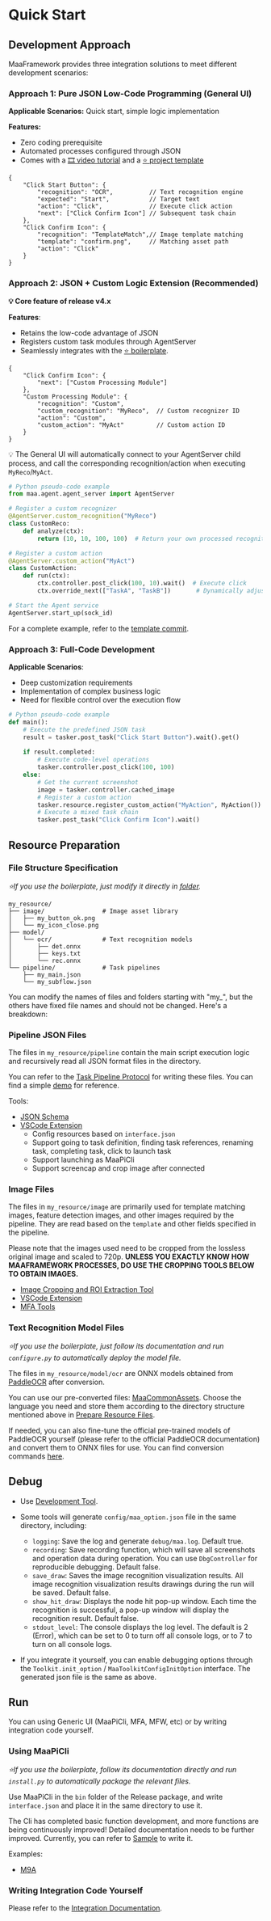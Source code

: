 # Quick Start

## Development Approach

MaaFramework provides three integration solutions to meet different development scenarios:

### Approach 1: Pure JSON Low-Code Programming (General UI)

**Applicable Scenarios:** Quick start, simple logic implementation

**Features:**

- Zero coding prerequisite
- Automated processes configured through JSON
- Comes with a [🎞️ video tutorial](https://www.bilibili.com/video/BV1yr421E7MW) and a [⭐ project template](https://github.com/MaaXYZ/MaaPracticeBoilerplate)

```jsonc
{
    "Click Start Button": {
        "recognition": "OCR",          // Text recognition engine
        "expected": "Start",           // Target text
        "action": "Click",             // Execute click action
        "next": ["Click Confirm Icon"] // Subsequent task chain
    },
    "Click Confirm Icon": {
        "recognition": "TemplateMatch",// Image template matching
        "template": "confirm.png",     // Matching asset path
        "action": "Click"
    }
}
```

### Approach 2: JSON + Custom Logic Extension (Recommended)

**💡 Core feature of release v4.x**

**Features**:

- Retains the low-code advantage of JSON
- Registers custom task modules through AgentServer
- Seamlessly integrates with the [⭐ boilerplate](https://github.com/MaaXYZ/MaaPracticeBoilerplate).

```jsonc
{
    "Click Confirm Icon": {
        "next": ["Custom Processing Module"]
    },
    "Custom Processing Module": {
        "recognition": "Custom",
        "custom_recognition": "MyReco",  // Custom recognizer ID
        "action": "Custom",
        "custom_action": "MyAct"         // Custom action ID
    }
}

```

💡 The General UI will automatically connect to your AgentServer child process, and call the corresponding recognition/action when executing `MyReco`/`MyAct`.

```python
# Python pseudo-code example
from maa.agent.agent_server import AgentServer

# Register a custom recognizer
@AgentServer.custom_recognition("MyReco")
class CustomReco:
    def analyze(ctx):
        return (10, 10, 100, 100)  # Return your own processed recognition result

# Register a custom action
@AgentServer.custom_action("MyAct")
class CustomAction:
    def run(ctx):
        ctx.controller.post_click(100, 10).wait()  # Execute click
        ctx.override_next(["TaskA", "TaskB"])       # Dynamically adjust the task flow

# Start the Agent service
AgentServer.start_up(sock_id)
```

For a complete example, refer to the [template commit](https://github.com/MaaXYZ/MaaPracticeBoilerplate/commit/126a56cefc17bf6c8335c703387d8d3ee2dad4d1).

### Approach 3: Full-Code Development

**Applicable Scenarios**:

- Deep customization requirements
- Implementation of complex business logic
- Need for flexible control over the execution flow

```python
# Python pseudo-code example
def main():
    # Execute the predefined JSON task
    result = tasker.post_task("Click Start Button").wait().get()
    
    if result.completed:
        # Execute code-level operations
        tasker.controller.post_click(100, 100)
    else:
        # Get the current screenshot
        image = tasker.controller.cached_image
        # Register a custom action
        tasker.resource.register_custom_action("MyAction", MyAction())
        # Execute a mixed task chain
        tasker.post_task("Click Confirm Icon").wait()
```

## Resource Preparation

### File Structure Specification

*⭐If you use the boilerplate, just modify it directly in [folder](https://github.com/MaaXYZ/MaaPracticeBoilerplate/tree/main/assets/resource).*

```tree
my_resource/
├── image/                # Image asset library
│   ├── my_button_ok.png
│   └── my_icon_close.png
├── model/
│   └── ocr/              # Text recognition models
│       ├── det.onnx
│       ├── keys.txt
│       └── rec.onnx
└── pipeline/             # Task pipelines
    ├── my_main.json
    └── my_subflow.json
```

You can modify the names of files and folders starting with "my_", but the others have fixed file names and should not be changed. Here's a breakdown:

### Pipeline JSON Files

The files in `my_resource/pipeline` contain the main script execution logic and recursively read all JSON format files in the directory.

You can refer to the [Task Pipeline Protocol](3.1-PipelineProtocol.md) for writing these files. You can find a simple [demo](https://github.com/MaaXYZ/MaaFramework/blob/main/sample/resource/pipeline/sample.json) for reference.

Tools:

- [JSON Schema](https://github.com/MaaXYZ/MaaFramework/blob/main/tools/pipeline.schema.json)
- [VSCode Extension](https://marketplace.visualstudio.com/items?itemName=nekosu.maa-support)
  - Config resources based on `interface.json`
  - Support going to task definition, finding task references, renaming task, completing task, click to launch task
  - Support launching as MaaPiCli
  - Support screencap and crop image after connected

### Image Files

The files in `my_resource/image` are primarily used for template matching images, feature detection images, and other images required by the pipeline. They are read based on the `template` and other fields specified in the pipeline.

Please note that the images used need to be cropped from the lossless original image and scaled to 720p. **UNLESS YOU EXACTLY KNOW HOW MAAFRAMEWORK PROCESSES, DO USE THE CROPPING TOOLS BELOW TO OBTAIN IMAGES.**

- [Image Cropping and ROI Extraction Tool](https://github.com/MaaXYZ/MaaFramework/tree/main/tools/ImageCropper)
- [VSCode Extension](https://marketplace.visualstudio.com/items?itemName=nekosu.maa-support)
- [MFA Tools](https://github.com/SweetSmellFox/MFATools)

### Text Recognition Model Files

*⭐If you use the boilerplate, just follow its documentation and run `configure.py` to automatically deploy the model file.*

The files in `my_resource/model/ocr` are ONNX models obtained from [PaddleOCR](https://github.com/PaddlePaddle/PaddleOCR) after conversion.

You can use our pre-converted files: [MaaCommonAssets](https://github.com/MaaXYZ/MaaCommonAssets/tree/main/OCR). Choose the language you need and store them according to the directory structure mentioned above in [Prepare Resource Files](#prepare-resource-files).

If needed, you can also fine-tune the official pre-trained models of PaddleOCR yourself (please refer to the official PaddleOCR documentation) and convert them to ONNX files for use. You can find conversion commands [here](https://github.com/MaaXYZ/MaaCommonAssets/tree/main/OCR#command).

## Debug

- Use [Development Tool](https://github.com/MaaXYZ/MaaFramework/blob/main/README_en.md#development-tool).
- Some tools will generate `config/maa_option.json` file in the same directory, including:

  - `logging`: Save the log and generate `debug/maa.log`. Default true.
  - `recording`: Save recording function, which will save all screenshots and operation data during operation. You can use `DbgController` for reproducible debugging. Default false.
  - `save_draw`: Saves the image recognition visualization results. All image recognition visualization results drawings during the run will be saved. Default false.
  - `show_hit_draw`: Displays the node hit pop-up window. Each time the recognition is successful, a pop-up window will display the recognition result. Default false.
  - `stdout_level`: The console displays the log level. The default is 2 (Error), which can be set to 0 to turn off all console logs, or to 7 to turn on all console logs.

- If you integrate it yourself, you can enable debugging options through the `Toolkit.init_option` / `MaaToolkitConfigInitOption` interface. The generated json file is the same as above.

## Run

You can using Generic UI (MaaPiCli, MFA, MFW, etc) or by writing integration code yourself.

### Using MaaPiCli

*⭐If you use the boilerplate, follow its documentation directly and run `install.py` to automatically package the relevant files.*

Use MaaPiCli in the `bin` folder of the Release package, and write `interface.json` and place it in the same directory to use it.

The Cli has completed basic function development, and more functions are being continuously improved! Detailed documentation needs to be further improved. Currently, you can refer to [Sample](https://github.com/MaaXYZ/MaaFramework/blob/main/sample/interface.json) to write it.

Examples:

- [M9A](https://github.com/MaaXYZ/M9A/tree/main/assets/interface.json)

### Writing Integration Code Yourself

Please refer to the [Integration Documentation](2.1-Integration.md).
